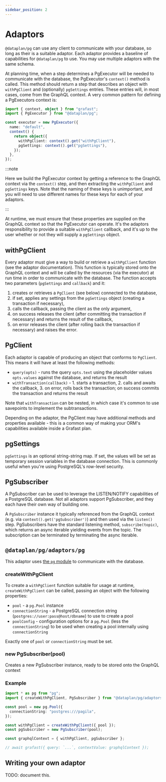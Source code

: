 ```yaml
---
sidebar_position: 2
---
```


# Adaptors

`@dataplan/pg` can use any client to communicate with your database, so long as
their is a suitable adaptor. Each adaptor provides a baseline of capabilities
for `@dataplan/pg` to use. You may use multiple adaptors with the same schema.

At planning time, when a step determines a PgExecutor will be needed to
communicate with the database, the PgExecutor's `context()` method is called.
This method should return a step that describes an object with `withPgClient`
and (optionally) `pgSettings` entries. These entries will, in most cases, come
from the GraphQL context. A very common pattern for defining a PgExecutors
context is:

```ts
import { context, object } from "grafast";
import { PgExecutor } from "@dataplan/pg";

const executor = new PgExecutor({
  name: "default",
  context() {
    return object({
      withPgClient: context().get("withPgClient"),
      pgSettings: context().get("pgSettings"),
    });
  },
});
```

:::note

Here we build the PgExecutor context by getting a reference to the GraphQL
context via the `context()` step, and then extracting the `withPgClient` and
`pgSettings` keys. Note that the naming of these keys is unimportant, and you
will need to use different names for these keys for each of your adaptors.

:::

At runtime, we must ensure that these properties are supplied on the GraphQL
context so that the PgExecutor can operate. It's the adaptors responsibility to
provide a suitable `withPgClient` callback, and it's up to the user whether or
not they will supply a `pgSettings` object.

## withPgClient

Every adaptor must give a way to build or retrieve a `withPgClient` function
(see the adaptor documentation). This function is typically stored onto the
GraphQL context and will be called by the resources (via the executor) at run
time in order to communicate with the database. The function accepts two
parameters (`pgSettings` and `callback`) and it:

1. creates or retrieves a `PgClient` (see below) connected to the database,
2. if set, applies any settings from the `pgSettings` object (creating a transaction if necessary),
3. calls the callback, passing the client as the only argument,
4. on success releases the client (after committing the transaction if necessary) and returns the result of the callback,
5. on error releases the client (after rolling back the transaction if necessary) and raises the error.

## PgClient

Each adaptor is capable of producing an object that conforms to `PgClient`.
This means it will have at least the following methods:

- `query(opts)` - runs the query `opts.text` using the placeholder values `opts.values` against the database, and returns the result
- `withTransaction(callback)` - 1. starts a transaction, 2. calls and awaits the callback, 3. on error, rolls back the transaction; on success commits the transaction and returns the result

Note that `withTransaction` can be nested, in which case it's common to use
savepoints to implement the subtransactions.

Depending on the adaptor, the PgClient may have additional methods and
properties available - this is a common way of making your ORM's capabilities
available inside a Grafast plan.

## pgSettings

`pgSettings` is an optional string-string map. If set, the values will be set
as temporary session variables in the database connection. This is commonly
useful when you're using PostgreSQL's row-level security.

## PgSubscriber

A PgSubscriber can be used to leverage the LISTEN/NOTIFY capabilities of a
PostgreSQL database. Not all adaptors support PgSubscriber, and they each have
their own way of building one.

A `PgSubscriber` instance it typically referenced from the GraphQL context
(e.g. via `context().get('pgSubscriber')`) and then used via the `listen()`
step. PgSubscribers have the standard listening method, `subscribe(topic)`,
which returns an async iterable yielding events from the topic. The
subscription can be terminated by terminating the async iterable.

## `@dataplan/pg/adaptors/pg`

This adaptor uses [the `pg` module](https://www.npmjs.com/package/pg) to
communicate with the database.

### createWithPgClient

To create a `withPgClient` function suitable for usage at runtime, `createWithPgClient` can be called, passing an object with the following properties:

- `pool` - a `pg.Pool` instance
- `connectionString` - a PostgreSQL connection string (`postgres://user:pass@host/dbname`) to use to create a pool
- `poolConfig` - configuration options for a `pg.Pool` (less the `connectionString`) to be used when creating a pool internally using `connectionString`

Exactly one of `pool` or `connectionString` must be set.

### new PgSubscriber(pool)

Creates a new PgSubscriber instance, ready to be stored onto the GraphQL context

### Example

```ts
import * as pg from "pg";
import { createWithPgClient, PgSubscriber } from "@dataplan/pg/adaptors/pg";

const pool = new pg.Pool({
  connectionString: "postgres:///pagila",
});

const withPgClient = createWithPgClient({ pool });
const pgSubscriber = new PgSubscriber(pool);

const graphqlContext = { withPgClient, pgSubscriber };

// await grafast({ query: `...`, contextValue: graphqlContext });
```

## Writing your own adaptor

TODO: document this.
